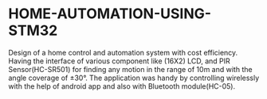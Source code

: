 # HOME-AUTOMATION-USING-STM32
Design of a home control and automation system with cost efficiency. Having the interface of various component like (16X2) LCD, and PIR Sensor(HC-SR501) for finding any motion in the range of 10m and with the angle coverage of ±30°. The application was handy by controlling wirelessly with the help of android app and also with Bluetooth module(HC-05).
